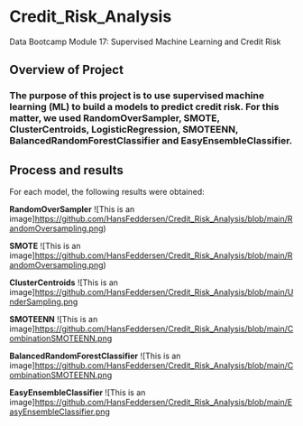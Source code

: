 # Credit_Risk_Analysis
Data Bootcamp Module 17: Supervised Machine Learning and Credit Risk
## Overview of Project

### The purpose of this project is to use supervised machine learning (ML) to build a models to predict credit risk. For this matter, we used RandomOverSampler, SMOTE, ClusterCentroids, LogisticRegression, SMOTEENN, BalancedRandomForestClassifier and EasyEnsembleClassifier.



## Process and results

For each model, the following results were obtained:



**RandomOverSampler**
![This is an image]https://github.com/HansFeddersen/Credit_Risk_Analysis/blob/main/RandomOversampling.png)


**SMOTE**
![This is an image]https://github.com/HansFeddersen/Credit_Risk_Analysis/blob/main/RandomOversampling.png)


**ClusterCentroids**
![This is an image]https://github.com/HansFeddersen/Credit_Risk_Analysis/blob/main/UnderSampling.png


**SMOTEENN**
![This is an image]https://github.com/HansFeddersen/Credit_Risk_Analysis/blob/main/CombinationSMOTEENN.png


**BalancedRandomForestClassifier**
![This is an image]https://github.com/HansFeddersen/Credit_Risk_Analysis/blob/main/CombinationSMOTEENN.png


**EasyEnsembleClassifier**
![This is an image]https://github.com/HansFeddersen/Credit_Risk_Analysis/blob/main/EasyEnsembleClassifier.png




